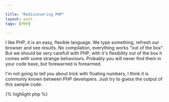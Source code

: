 ```yaml
---

title: "Rediscovering PHP"
layout: post
tags: [PHP]

---
```


I like PHP, it is an easy, flexible language. We type something, refresh our browser and see results. No 
compilation, everything works "out of the box". But we should be very carefull with PHP, with it's 
flexibility out of the box it comes with some strange behaviours. Probably you will never find them in
your code base, but forewarned is forearmed.

I'm not going to tell you about trick with floating numbers, I think it is commonly known between PHP
developers. Just try to guess the output of this sample code:

{% highlight php %}
<?php

echo (int) ((0.1 + 0.7) * 10);
{% endhighlight %}

## References

When we unset the reference, we only break the binding between variable's name and variable's content. This
does not mean that variable's content will be destroyed.

{% highlight php %}
<?php

$foo = 'bar';
$baz = &$foo;
unset($foo);

echo $baz; // 'bar'
{% endhighlight %}

In the example above variable *$baz* still contains reference to *bar* content. PHP will remove this content
only after all references will be destroyed.

## Unset

Let's continue our research in *unset* operator. PHP manual says: *"unset() destroys the specified variables".* 
Very clear, yes? But it becomes very tricky, when it is used inside a user function.

### Globalized variable

If we unset a globalized variable inside a function, only the local variable is destroyed. The variable in 
the calling environment will retain the same value as before unset() was called.

{% highlight php %}
<?php

function destroy_val() 
{
    global $val;
    unset($val);
}

$val = 'test';
destroy_val($val);
echo $val(); // test

{% endhighlight %}

If we want to unset a global variable we should use *$GLOBALS* array:

{% highlight php %}
<?php

function destroy_val() 
{
    unset($GLOBALS['val']);
}
{% endhighlight %}

### Variable passed by reference.

Here is some code sample:

{% highlight php %}
<?php 

function foo(&$bar) 
{
    unset($bar);
    $bar = 'baz';
}

$bar = 'test';
echo $bar, "\n"; // test

foo($bar);
echo $bar, "\n"; // ?

{% endhighlight %}
What do you think about the value of *$bar* variable? We know that when we pass arguments by reference into a
function, these variables may change their values in the parent scope. But what about *unset()* call?

It turnes out that PHP will destroy only a local variable, a parent scope will not be touched. The variable in
the calling environment will be the same as before *unset()* call. The output of the above code sample will
be:

{% highlight python %}
test
test
{% endhighlight %}

### Static variables

What do we know about static variables? They save their values between function calls. But what if we unset 
a static variable?

{% highlight php %}
<?php

function foo()
{
    static $bar = 1;
    $bar ++;

    echo "Before:", $bar, ", ";
    unset($bar);

    $bar = 'test';
    echo "after:", $bar, "\n";
}

foo();
foo();
foo();
{% endhighlight %}

Here PHP will destroy a variable only in the context of the rest of a function.

{% highlight python %}
Before unset: 1, after: test
Before unset: 2, after: test
Before unset: 3, after: test
{% endhighlight %}

## Switch

*Switch* operator is the basics. When we learned PHP  we also learned *switch* opeator and it's behaviour.

{% highlight php %}
<?php

$a = 'foo';

switch($a) {
    default: echo 'default'; break;
    case 'foo': echo 'foo'; break;
    case 'bar': echo 'bar'; break;
    case 'baz': echo 'baz'; break;
}
{% endhighlight %}

What is the output? From the manual we know about *default* section that *... this case matches anything that wasn't matched by the other cases*. 
It is also written that *It is important to understand how the switch statement is executed in order to avoid mistakes. The switch statement executes line by line (actually, statement by statement)*.
But it turnes out that not always in order line by line. *Default* block will be executed the last, even it is on the 
first line. So the output will be ``foo``. 

## Strings increment/decrement

Eveything is clear when we use increment/decrement with numbers. Just add or sub 1 from the number. And what if 
we use strings?

{% highlight php %}
<?php

$string = 'string';
echo ++$string, "\n"; 

$string = 'aa';
echo $string, "\n";

$string = 'zz';
echo $string, "\n";

$string = '12';
echo $string, "\n";

$string = 'string';
echo --$string, "\n";

$string = '12';
echo --$string, "\n";

{% endhighlight %}

The output of this code is very interesting.

{% highlight python %}
strinh
ab
aaa
13
string
11
{% endhighlight %}

When we have a number which is represented as a string, the logic is clear. Something strange happens with
other strings. And it is impossible to guess the result without reading manual. PHP follows Perl's rules when dealing 
with arithmetic operations on character variables. Another words you should consider characters as their ASCII codes.
And one notice here, that they cannot be decremented. 

## Ternary Operator

Imagine that you work with a legacy code and you have found something like this:

{% highlight php %}
<?php

echo (true?'true':false?'t':'f');
{% endhighlight %}

A stack of ternary expressions. What result do you expect to see? True? If so, you are wrong. When you stack ternary expressions they are 
evaluated from left to right. Let's be more verbous in the previous example.

{% highlight php %}
<?php

echo ((true ? 'true' : false) ? 't' : 'f');
{% endhighlight %}

Parentheses help now to unserstand how stack of ternary expressions works. Now it's clear that the output will be ``t``.

## Conclusion
Ofcourse you can say that you will never write such code, and you are right. Here we have a set of bad practices. 
But no one is safe from the legacy code and you should be prepared to understand how PHP behaves in such situations.

